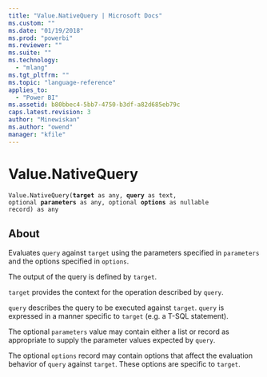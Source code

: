 ```yaml
---
title: "Value.NativeQuery | Microsoft Docs"
ms.custom: ""
ms.date: "01/19/2018"
ms.prod: "powerbi"
ms.reviewer: ""
ms.suite: ""
ms.technology: 
  - "mlang"
ms.tgt_pltfrm: ""
ms.topic: "language-reference"
applies_to: 
  - "Power BI"
ms.assetid: b80bbec4-5bb7-4750-b3df-a82d685eb79c
caps.latest.revision: 3
author: "Minewiskan"
ms.author: "owend"
manager: "kfile"
---
```

# Value.NativeQuery
<code>Value.NativeQuery(<b>target</b> as any, <b>query</b> as text, optional <b>parameters</b> as any, optional <b>options</b> as nullable record) as any</code>
## About

Evaluates <code>query</code> against <code>target</code> using the parameters specified in <code>parameters</code> and the options specified in <code>options</code>.

The output of the query is defined by <code>target</code>.

<code>target</code> provides the context for the operation described by <code>query</code>.

<code>query</code> describes the query to be executed against <code>target</code>. <code>query</code> is expressed in a manner specific to <code>target</code> (e.g. a T-SQL statement).

The optional <code>parameters</code> value may contain either a list or record as appropriate to supply the parameter values expected by <code>query</code>.

The optional <code>options</code> record may contain options that affect the evaluation behavior of <code>query</code> against <code>target</code>. These options are specific to <code>target</code>.



  
